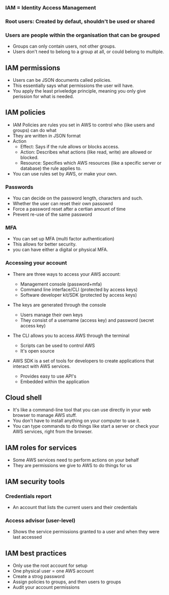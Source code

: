 ### IAM = Identity Access Management 
### Root users: Created by defaut, shouldn't be used or shared
### Users are people within the organisation that can be grouped 
- Groups can only contain users, not other groups.
- Users don't need to belong to a group at all, or could belong to multiple.

## IAM permissions
- Users can be JSON documents called policies.
- This essentially says what permissions the user will have.
- You apply the least priveledge principle, meaning you only give perission for what is needed. 

## IAM policies
- IAM Policies are rules you set in AWS to control who (like users and groups) can do what
- They are written in JSON format
- Action
    - Effect: Says if the rule allows or blocks access.
    - Action: Describes what actions (like read, write) are allowed or blocked.
    - Resource: Specifies which AWS resources (like a specific server or database) the rule applies to.
- You can use rules set by AWS, or make your own.

### Passwords
- You can decide on the password length, characters and such.
- Whether the user can reset their own passowrd
- Force a password reset after a certian amount of time
- Prevent re-use of the same password

### MFA
- You can set up MFA (multi factor authentication)
- This allows for better security. 
- you can have either a digital or physical MFA.

### Accessing your account
- There are three ways to access your AWS account:
    - Management console (password+mfa)
    - Command line interface/CLI (protected by access keys)
    - Software developer kit/SDK (protected by access keys)

- The keys are generated through the console
    - Users manage their own keys
    - They consist of a username (access key) and password (secret access key)

- The CLI allows you to access AWS through the terminal
    - Scripts can be used to control AWS
    - It's open source

- AWS SDK is a set of tools for developers to create applications that interact with AWS services. 
    - Provides easy to use API's
    - Embedded within the application

## Cloud shell
- It's like a command-line tool that you can use directly in your web browser to manage AWS stuff.
- You don't have to install anything on your computer to use it.
- You can type commands to do things like start a server or check your AWS services, right from the browser.

## IAM roles for services
- Some AWS services need to perform actions on your behalf
- They are permissions we give to AWS to do things for us

## IAM security tools
### Credentials report
- An account that lists the current users and their credentials

### Access advisor (user-level)
- Shows the service permissions granted to a user and when they were last accessed

## IAM best practices
- Only use the root account for setup
- One physical user = one AWS account
- Create a strog password
- Assign policies to groups, and then users to groups
- Audit your account permissions

